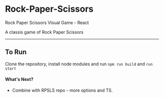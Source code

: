 # Rock-Paper-Scissors
Rock Paper Scissors Visual Game - React

A classis game of Rock Paper Scissors

------------
## To Run

Clone the repository, install node modules and run `npm run build` and `run start`

#### What's Next?
* Combine with RPSLS repo - more options and TS.

